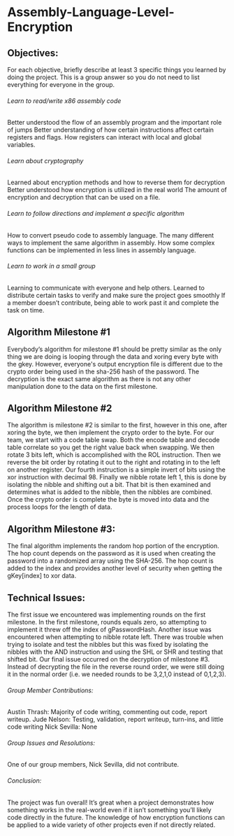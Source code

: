 # Assembly-Language-Level-Encryption

## Objectives:

For each objective, briefly describe at least 3 specific things you learned by doing the project. This is a group answer so you do not need to list everything for everyone in the group.

###### Learn to read/write x86 assembly code
Better understood the flow of an assembly program and the important role of jumps
Better understanding of how certain instructions affect certain registers and flags.
How registers can interact with local and global variables.

###### Learn about cryptography
Learned about encryption methods and how to reverse them for decryption
Better understood how encryption is utilized in the real world
The amount of encryption and decryption that can be used on a file.

###### Learn to follow directions and implement a specific algorithm
How to convert pseudo code to assembly language.
The many different ways to implement the same algorithm in assembly.
How some complex functions can be implemented in less lines in assembly language.

###### Learn to work in a small group
Learning to communicate with everyone and help others.
Learned to distribute certain tasks to verify and make sure the project goes smoothly
If a member doesn’t contribute, being able to work past it and complete the task on time.

## Algorithm Milestone #1

Everybody’s algorithm for milestone #1 should be pretty similar as the only thing we are doing is looping through the data and xoring every byte with the gkey. However, everyone's output encryption file is different due to the crypto order being used in the sha-256 hash of the password. The decryption is the exact same algorithm as there is not any other manipulation done to the data on the first milestone.

## Algorithm Milestone #2

The algorithm is milestone #2 is similar to the first, however in this one, after xoring the byte, we then implement the crypto order to the byte. For our team, we start with a code table swap. Both the encode table and decode table correlate so you get the right value back when swapping. We then rotate 3 bits left, which is accomplished with the ROL instruction. Then we reverse the bit order by rotating it out to the right and rotating in to the left on another register. Our fourth instruction is a simple invert of bits using the xor instruction with decimal 98. Finally we nibble rotate left 1, this is done by isolating the nibble and shifting out a bit. That bit is then examined and determines what is added to the nibble, then the nibbles are combined. Once the crypto order is complete the byte is moved into data and the process loops for the length of data.

## Algorithm Milestone #3:

The final algorithm implements the random hop portion of the encryption. The hop count depends on the password as it is used when creating the password into a randomized array using the SHA-256. The hop count is added to the index and provides another level of security when getting the gKey[index] to xor data.

## Technical Issues:

The first issue we encountered was implementing rounds on the first milestone. In the first milestone, rounds equals zero, so attempting to implement it threw off the index of gPasswordHash. Another issue was encountered when attempting to nibble rotate left. There was trouble when trying to isolate and test the nibbles but this was fixed by isolating the nibbles with the AND instruction and using the SHL or SHR and testing that shifted bit. Our final issue occurred on the decryption of milestone #3. Instead of decrypting the file in the reverse round order, we were still doing it in the normal order (i.e. we needed rounds to be 3,2,1,0 instead of 0,1,2,3).

###### Group Member Contributions:

Austin Thrash: Majority of code writing, commenting out code, report writeup.
Jude Nelson: Testing, validation, report writeup, turn-ins, and little code writing
Nick Sevilla: None

###### Group Issues and Resolutions:

One of our group members, Nick Sevilla, did not contribute.

###### Conclusion:

The project was fun overall! It’s great when a project demonstrates how something works in the real-world even if it isn’t something you’ll likely code directly in the future. The knowledge of how encryption functions can be applied to a wide variety of other projects even if not directly related.
